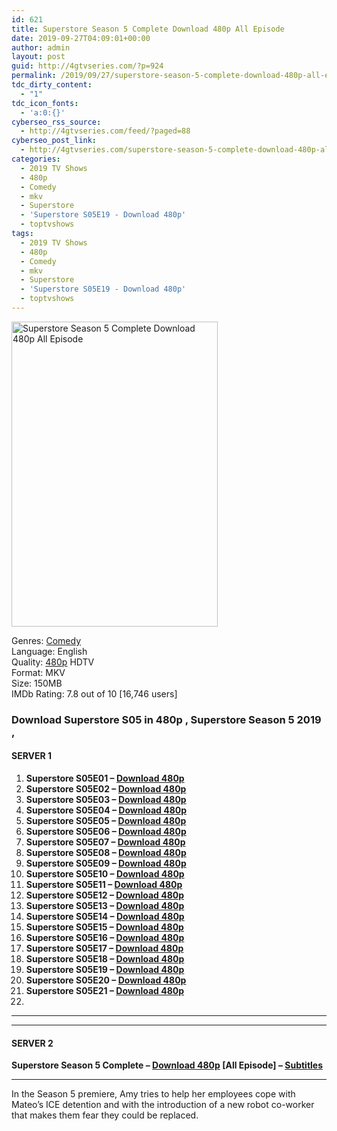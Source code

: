 ```yaml
---
id: 621
title: Superstore Season 5 Complete Download 480p All Episode
date: 2019-09-27T04:09:01+00:00
author: admin
layout: post
guid: http://4gtvseries.com/?p=924
permalink: /2019/09/27/superstore-season-5-complete-download-480p-all-episode-2/
tdc_dirty_content:
  - "1"
tdc_icon_fonts:
  - 'a:0:{}'
cyberseo_rss_source:
  - http://4gtvseries.com/feed/?paged=88
cyberseo_post_link:
  - http://4gtvseries.com/superstore-season-5-complete-download-480p-all-episode/
categories:
  - 2019 TV Shows
  - 480p
  - Comedy
  - mkv
  - Superstore
  - 'Superstore S05E19 - Download 480p'
  - toptvshows
tags:
  - 2019 TV Shows
  - 480p
  - Comedy
  - mkv
  - Superstore
  - 'Superstore S05E19 - Download 480p'
  - toptvshows
---
```

<img loading="lazy" class="aligncenter" src="https://2.bp.blogspot.com/-EhXlD9sTQ0w/XY1oxO0uBJI/AAAAAAAAASM/AiLCUYKid9ATfUX9YMG4Ws4dpEpJVTUtgCK4BGAYYCw/s1600/Superstore%2BSeason%2B5.jpg" alt="Superstore Season 5 Complete Download 480p All Episode" width="330" height="488" />

Genres:&nbsp;<a href="http://4gtvseries.com/tag/comedy/" data-wpel-link="internal">Comedy</a>  
Language: English  
Quality:&nbsp;<a href="http://4gtvseries.com/tag/480p/" data-wpel-link="internal">480p</a>&nbsp;HDTV  
Format: MKV  
Size: 150MB  
IMDb Rating: 7.8 out of 10 [16,746 users]

### **Download Superstore S05 in 480p , Superstore Season 5 2019 ,&nbsp;**

#### <span><strong>SERVER 1</strong></span>

  1. **Superstore S05E01 – <a href="http://slink.dl480p.xyz/e3eJ" data-wpel-link="external" target="_blank" rel="nofollow external noopener noreferrer" class="wpel-icon-left"><i class="wpel-icon fa fa-download" aria-hidden="true"></i>Download 480p</a>**
  2. **Superstore S05E02 – <a href="http://slink.dl480p.xyz/Ihf7OMZ" data-wpel-link="external" target="_blank" rel="nofollow external noopener noreferrer" class="wpel-icon-left"><i class="wpel-icon fa fa-download" aria-hidden="true"></i>Download 480p</a>**
  3. **Superstore S05E03 – <a href="http://slink.dl480p.xyz/9bzBh" data-wpel-link="external" target="_blank" rel="nofollow external noopener noreferrer" class="wpel-icon-left"><i class="wpel-icon fa fa-download" aria-hidden="true"></i>Download 480p</a>**
  4. **Superstore S05E04 – <a href="http://slink.dl480p.xyz/Bwwt3" data-wpel-link="external" target="_blank" rel="nofollow external noopener noreferrer" class="wpel-icon-left"><i class="wpel-icon fa fa-download" aria-hidden="true"></i>Download 480p</a>**
  5. **Superstore S05E05 – <a href="http://slink.dl480p.xyz/B6ZMxW" data-wpel-link="external" target="_blank" rel="nofollow external noopener noreferrer" class="wpel-icon-left"><i class="wpel-icon fa fa-download" aria-hidden="true"></i>Download 480p</a>**
  6. **Superstore S05E06 – <a href="http://slink.dl480p.xyz/1TnDpWAD" data-wpel-link="external" target="_blank" rel="nofollow external noopener noreferrer" class="wpel-icon-left"><i class="wpel-icon fa fa-download" aria-hidden="true"></i>Download 480p</a>**
  7. **Superstore S05E07 – <a href="http://slink.dl480p.xyz/nrYUCk" data-wpel-link="external" target="_blank" rel="nofollow external noopener noreferrer" class="wpel-icon-left"><i class="wpel-icon fa fa-download" aria-hidden="true"></i>Download 480p</a>**
  8. **Superstore S05E08 – <a href="http://slink.dl480p.xyz/VhMGCL" data-wpel-link="external" target="_blank" rel="nofollow external noopener noreferrer" class="wpel-icon-left"><i class="wpel-icon fa fa-download" aria-hidden="true"></i>Download 480p</a>**
  9. **Superstore S05E09 – <a href="http://slink.dl480p.xyz/RPMP" data-wpel-link="external" target="_blank" rel="nofollow external noopener noreferrer" class="wpel-icon-left"><i class="wpel-icon fa fa-download" aria-hidden="true"></i>Download 480p</a>**
 10. **Superstore S05E10 – <a href="http://slink.dl480p.xyz/i4LNOf" data-wpel-link="external" target="_blank" rel="nofollow external noopener noreferrer" class="wpel-icon-left"><i class="wpel-icon fa fa-download" aria-hidden="true"></i>Download 480p</a>**
 11. **Superstore S05E11 – <a href="http://slink.dl480p.xyz/PyS4U" data-wpel-link="external" target="_blank" rel="nofollow external noopener noreferrer" class="wpel-icon-left"><i class="wpel-icon fa fa-download" aria-hidden="true"></i>Download 480p</a>**
 12. **Superstore S05E12 – <a href="http://slink.dl480p.xyz/O99yd" data-wpel-link="external" target="_blank" rel="nofollow external noopener noreferrer" class="wpel-icon-left"><i class="wpel-icon fa fa-download" aria-hidden="true"></i>Download 480p</a>**
 13. **Superstore S05E13 – <a href="http://slink.dl480p.xyz/hLg1d" data-wpel-link="external" target="_blank" rel="nofollow external noopener noreferrer" class="wpel-icon-left"><i class="wpel-icon fa fa-download" aria-hidden="true"></i>Download 480p</a>**
 14. **Superstore S05E14 – <a href="http://slink.dl480p.xyz/czYtZ" data-wpel-link="external" target="_blank" rel="nofollow external noopener noreferrer" class="wpel-icon-left"><i class="wpel-icon fa fa-download" aria-hidden="true"></i>Download 480p</a>**
 15. **Superstore S05E15 – <a href="http://slink.dl480p.xyz/bVsle" data-wpel-link="external" target="_blank" rel="nofollow external noopener noreferrer" class="wpel-icon-left"><i class="wpel-icon fa fa-download" aria-hidden="true"></i>Download 480p</a>**
 16. **Superstore S05E16 – <a href="http://slink.dl480p.xyz/GqJpP" data-wpel-link="external" target="_blank" rel="nofollow external noopener noreferrer" class="wpel-icon-left"><i class="wpel-icon fa fa-download" aria-hidden="true"></i>Download 480p</a>**
 17. **Superstore S05E17 – <a href="http://slink.dl480p.xyz/FgDwJGb" data-wpel-link="external" target="_blank" rel="nofollow external noopener noreferrer" class="wpel-icon-left"><i class="wpel-icon fa fa-download" aria-hidden="true"></i>Download 480p</a>**
 18. **Superstore S05E18 – <a href="http://slink.dl480p.xyz/EOFYrwy" data-wpel-link="external" target="_blank" rel="nofollow external noopener noreferrer" class="wpel-icon-left"><i class="wpel-icon fa fa-download" aria-hidden="true"></i>Download 480p</a>**
 19. **Superstore S05E19 – <a href="http://slink.dl480p.xyz/n5oK" data-wpel-link="external" target="_blank" rel="nofollow external noopener noreferrer" class="wpel-icon-left"><i class="wpel-icon fa fa-download" aria-hidden="true"></i>Download 480p</a>**
 20. **Superstore S05E20 – <a href="http://slink.dl480p.xyz/OhCe3g5B" data-wpel-link="external" target="_blank" rel="nofollow external noopener noreferrer" class="wpel-icon-left"><i class="wpel-icon fa fa-download" aria-hidden="true"></i>Download 480p</a>**
 21. **Superstore S05E21 – <a href="http://slink.dl480p.xyz/MRBORurf" data-wpel-link="external" target="_blank" rel="nofollow external noopener noreferrer" class="wpel-icon-left"><i class="wpel-icon fa fa-download" aria-hidden="true"></i>Download 480p</a>**
 22. 

* * *

* * *

#### <span><strong>SERVER 2</strong></span>

**Superstore Season 5 Complete – <a href="http://dl480p.xyz/693/" data-wpel-link="external" target="_blank" rel="nofollow external noopener noreferrer" class="wpel-icon-left"><i class="wpel-icon fa fa-download" aria-hidden="true"></i>Download 480p</a> [All Episode] – <a href="https://subscene.com/subtitles/superstore-fifth-season" data-wpel-link="external" target="_blank" rel="nofollow external noopener noreferrer" class="wpel-icon-left"><i class="wpel-icon fa fa-download" aria-hidden="true"></i>Subtitles</a>**

* * *

In the Season 5 premiere, Amy tries to help her employees cope with Mateo’s ICE detention and with the introduction of a new robot co-worker that makes them fear they could be replaced.

<div align="center">
</div>